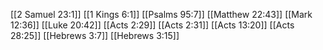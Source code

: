 [[2 Samuel 23:1]]
[[1 Kings 6:1]]
[[Psalms 95:7]]
[[Matthew 22:43]]
[[Mark 12:36]]
[[Luke 20:42]]
[[Acts 2:29]]
[[Acts 2:31]]
[[Acts 13:20]]
[[Acts 28:25]]
[[Hebrews 3:7]]
[[Hebrews 3:15]]
